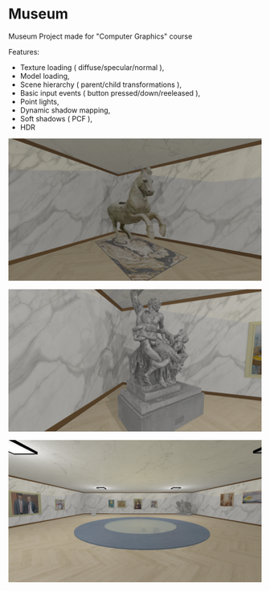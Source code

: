 # Museum
Museum Project made for "Computer Graphics" course

Features:
- Texture loading ( diffuse/specular/normal ),
- Model loading,
- Scene hierarchy ( parent/child transformations ),
- Basic input events ( button pressed/down/reeleased ),
- Point lights,
- Dynamic shadow mapping,
- Soft shadows ( PCF ),
- HDR

![Alt text](Docs/1.png?raw=true "Demo 1")

![Alt text](Docs/2.png?raw=true "Demo 2")

![Alt text](Docs/3.png?raw=true "Demo 3")
